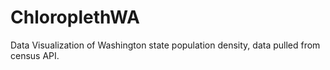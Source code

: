 # ChloroplethWA

Data Visualization of Washington state population density, data pulled from census API. 
